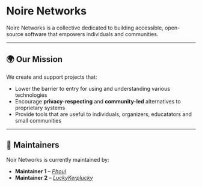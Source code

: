 # Noire Networks

Noire Networks is a collective dedicated to building accessible, open-source software that empowers individuals and communities. 

---

## 🌍 Our Mission

We create and support projects that:

- Lower the barrier to entry for using and understanding various technologies
- Encourage **privacy-respecting** and **community-led** alternatives to proprietary systems
- Provide tools that are useful to individuals, organizers, educatators and small communities

---

## 👥 Maintainers

Noir Networks is currently maintained by:

- **Maintainer 1** – _[Phoul](https://github.com.com/phoul)_
- **Maintainer 2** – _[LuckyKerplucky](https://github.com.com/luckykerplucky)_
